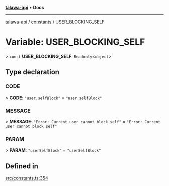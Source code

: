 [**talawa-api**](../../README.md) • **Docs**

***

[talawa-api](../../modules.md) / [constants](../README.md) / USER\_BLOCKING\_SELF

# Variable: USER\_BLOCKING\_SELF

\> `const` **USER\_BLOCKING\_SELF**: `Readonly`\<`object`\>

## Type declaration

### CODE

\> **CODE**: `"user.selfBlock"` = `"user.selfBlock"`

### MESSAGE

\> **MESSAGE**: `"Error: Current user cannot block self"` = `"Error: Current user cannot block self"`

### PARAM

\> **PARAM**: `"userSelfBlock"` = `"userSelfBlock"`

## Defined in

[src/constants.ts:354](https://github.com/PalisadoesFoundation/talawa-api/blob/d0c167bb942c4778fba221c2cdd27665fc7dbf61/src/constants.ts#L354)
